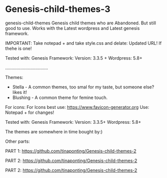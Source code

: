 # Genesis-child-themes-3

genesis-child-themes
Genesis child themes who are Abandoned. But still good to use. Works with the Latest wordpress and Latest genesis framework.

IMPORTANT: Take notepad + and take style.css and delate: Updated URL! If thehe is one!

Tested with: Genesis Framework: Version: 3.3.5 + Wordpress: 5.8+

..................................

Themes:
* Stella - A common themes, too smal for my taste, but someone else? likes it!
* Blushing - A  common theme for femine touch. 



For icons: For Icons best use: https://www.favicon-generator.org Use: Notepad + for changes!

Tested with: Genesis Framework: Version: 3.3.5+ Wordpress: 5.8+

The themes are somewhere in time bought by:)

Other parts:

PART 1: https://github.com/tinaponting/Genesis-child-themes-2

PART 2: https://github.com/tinaponting/Genesis-child-themes-2

PART 2: https://github.com/tinaponting/Genesis-child-themes-2


